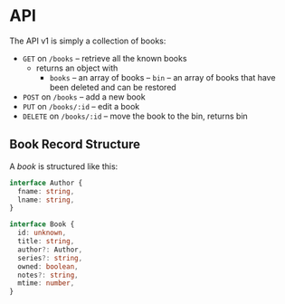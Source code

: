 # API

The API v1 is simply a collection of books:

* `GET` on `/books` – retrieve all the known books
   - returns an object with
      - `books` – an array of books
      – `bin` – an array of books that have been deleted and can be restored
* `POST` on `/books` – add a new book
* `PUT` on `/books/:id` – edit a book
* `DELETE` on `/books/:id` – move the book to the bin, returns bin

## Book Record Structure

A *book* is structured like this:

```typescript
interface Author {
  fname: string,
  lname: string,
}

interface Book {
  id: unknown,
  title: string,
  author?: Author,
  series?: string,
  owned: boolean,
  notes?: string,
  mtime: number,
}
```
